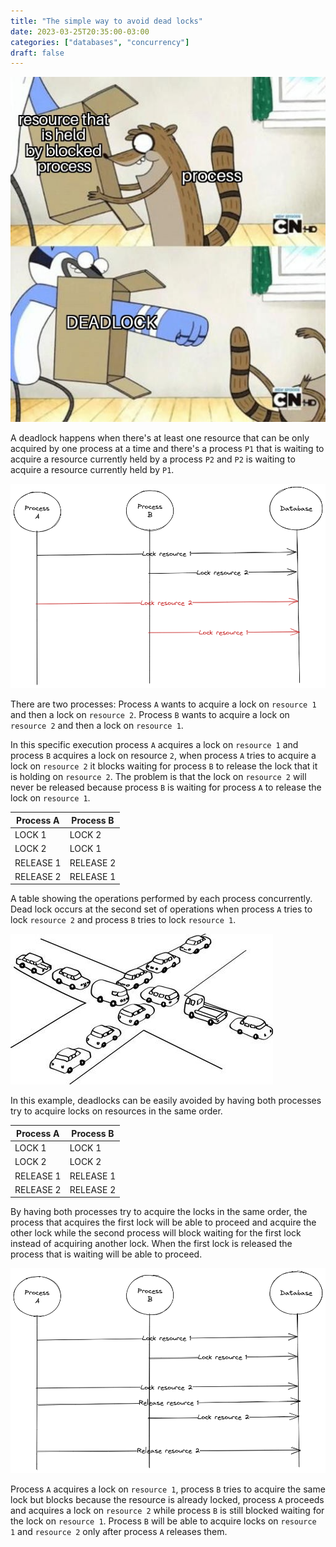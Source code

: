 ```yaml
---
title: "The simple way to avoid dead locks"
date: 2023-03-25T20:35:00-03:00
categories: ["databases", "concurrency"]
draft: false
---
```


![](images/regular_show_deadlock_1.jpg)

A deadlock happens when there's at least one resource that can be only acquired by one process at a time and there's a process `P1` that is waiting to acquire a resource currently held by a process `P2` and `P2` is waiting to acquire a resource currently held by `P1`.

![](images/deadlock_example_1.png)

There are two processes: Process `A` wants to acquire a lock on `resource 1` and then a lock on `resource 2`. Process `B` wants to acquire a lock on `resource 2` and then a lock on `resource 1`.  

In this specific execution process `A` acquires a lock on `resource 1` and process `B` acquires a lock on resource `2`, when process `A` tries to acquire a lock on `resource 2` it blocks waiting for process `B` to release the lock that it is holding on `resource 2`. The problem is that the lock on `resource 2` will never be released because process `B` is waiting for process `A` to release the lock on `resource 1`.

| Process A | Process B | 
| --------- | --------- |
| LOCK 1    | LOCK 2    |
| LOCK 2    | LOCK 1    |
| RELEASE 1 | RELEASE 2 |
| RELEASE 2 | RELEASE 1 |

A table showing the operations performed by each process concurrently. Dead lock occurs at the second set of operations when process `A` tries to lock `resource 2` and process `B` tries to lock `resource 1`.

![](images/cars_deadlock_1.jpeg)

In this example, deadlocks can be easily avoided by having both processes try to acquire locks on resources in the same order.

| Process A | Process B | 
| --------- | --------- |
| LOCK 1    | LOCK 1    |
| LOCK 2    | LOCK 2    |
| RELEASE 1 | RELEASE 1 |
| RELEASE 2 | RELEASE 2 |

By having both processes try to acquire the locks in the same order, the process that acquires the first lock will be able to proceed and acquire the other lock while the second process will block waiting for the first lock instead of acquiring another lock. When the first lock is released the process that is waiting will be able to proceed.

![](images/processes_acquiring_locks_in_the_same_order_1.png)

Process `A` acquires a lock on `resource 1`, process `B` tries to acquire the same lock but blocks because the resource is already locked, process `A` proceeds and acquires a lock on `resource 2` while process `B` is still blocked waiting for the lock on `resource 1`. Process `B` will be able to acquire locks on `resource 1` and `resource 2` only after process `A` releases them.